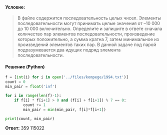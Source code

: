 #### Условие:
> В файле содержится последовательность целых чисел. Элементы последовательности могут принимать целые значения от –10 000 до 10 000 включительно. Определите и запишите в ответе сначала количество пар элементов последовательности, произведение которых положительно, а сумма кратна 7, затем минимальное из произведений элементов таких пар. В данной задаче под парой подразумевается два идущих подряд элемента последовательности.

#### Решение (Python)
```python
f = [int(i) for i in open('../files/kompege/1994.txt')]
count = 0
min_pair = float('inf')

for i in range(len(f)-1):
    if f[i] * f[i+1] > 0 and (f[i] + f[i+1]) % 7 == 0:
        count += 1
        min_pair = min(min_pair, f[i]*f[i+1])

print(count, min_pair)
```

**Ответ:** 359 115022
